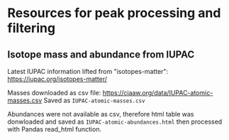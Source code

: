# Resources for peak processing and filtering


## Isotope mass and abundance from IUPAC

Latest IUPAC information lifted from "isotopes-matter":
https://iupac.org/isotopes-matter/




Masses downloaded as csv file:
https://ciaaw.org/data/IUPAC-atomic-masses.csv
Saved as `IUPAC-atomic-masses.csv`


Abundances were not available as csv, therefore html table was donwloaded and saved as `IUPAC-atomic-abundances.html` then processed with Pandas read_html function.


